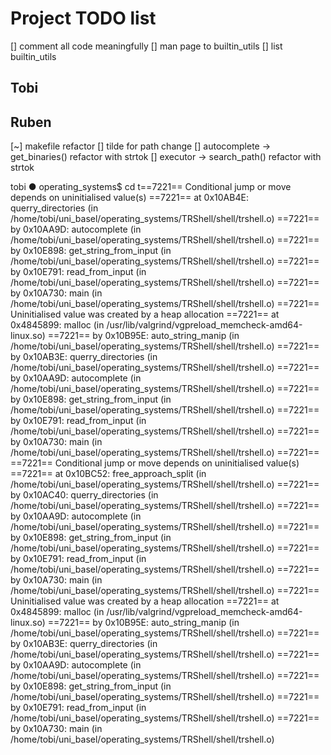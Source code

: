 # Project TODO list

[] comment all code meaningfully
[] man page to builtin_utils
[] list builtin_utils

## Tobi

## Ruben

[~] makefile refactor
[] tilde for path change
[] autocomplete -> get_binaries() refactor with strtok
[] executor -> search_path() refactor with strtok

tobi ● operating_systems$ cd t==7221== Conditional jump or move depends on uninitialised value(s)
==7221==    at 0x10AB4E: querry_directories (in /home/tobi/uni_basel/operating_systems/TRShell/shell/trshell.o)
==7221==    by 0x10AA9D: autocomplete (in /home/tobi/uni_basel/operating_systems/TRShell/shell/trshell.o)
==7221==    by 0x10E898: get_string_from_input (in /home/tobi/uni_basel/operating_systems/TRShell/shell/trshell.o)
==7221==    by 0x10E791: read_from_input (in /home/tobi/uni_basel/operating_systems/TRShell/shell/trshell.o)
==7221==    by 0x10A730: main (in /home/tobi/uni_basel/operating_systems/TRShell/shell/trshell.o)
==7221==  Uninitialised value was created by a heap allocation
==7221==    at 0x4845899: malloc (in /usr/lib/valgrind/vgpreload_memcheck-amd64-linux.so)
==7221==    by 0x10B95E: auto_string_manip (in /home/tobi/uni_basel/operating_systems/TRShell/shell/trshell.o)
==7221==    by 0x10AB3E: querry_directories (in /home/tobi/uni_basel/operating_systems/TRShell/shell/trshell.o)
==7221==    by 0x10AA9D: autocomplete (in /home/tobi/uni_basel/operating_systems/TRShell/shell/trshell.o)
==7221==    by 0x10E898: get_string_from_input (in /home/tobi/uni_basel/operating_systems/TRShell/shell/trshell.o)
==7221==    by 0x10E791: read_from_input (in /home/tobi/uni_basel/operating_systems/TRShell/shell/trshell.o)
==7221==    by 0x10A730: main (in /home/tobi/uni_basel/operating_systems/TRShell/shell/trshell.o)
==7221== 
==7221== Conditional jump or move depends on uninitialised value(s)
==7221==    at 0x10BC52: free_approach_split (in /home/tobi/uni_basel/operating_systems/TRShell/shell/trshell.o)
==7221==    by 0x10AC40: querry_directories (in /home/tobi/uni_basel/operating_systems/TRShell/shell/trshell.o)
==7221==    by 0x10AA9D: autocomplete (in /home/tobi/uni_basel/operating_systems/TRShell/shell/trshell.o)
==7221==    by 0x10E898: get_string_from_input (in /home/tobi/uni_basel/operating_systems/TRShell/shell/trshell.o)
==7221==    by 0x10E791: read_from_input (in /home/tobi/uni_basel/operating_systems/TRShell/shell/trshell.o)
==7221==    by 0x10A730: main (in /home/tobi/uni_basel/operating_systems/TRShell/shell/trshell.o)
==7221==  Uninitialised value was created by a heap allocation
==7221==    at 0x4845899: malloc (in /usr/lib/valgrind/vgpreload_memcheck-amd64-linux.so)
==7221==    by 0x10B95E: auto_string_manip (in /home/tobi/uni_basel/operating_systems/TRShell/shell/trshell.o)
==7221==    by 0x10AB3E: querry_directories (in /home/tobi/uni_basel/operating_systems/TRShell/shell/trshell.o)
==7221==    by 0x10AA9D: autocomplete (in /home/tobi/uni_basel/operating_systems/TRShell/shell/trshell.o)
==7221==    by 0x10E898: get_string_from_input (in /home/tobi/uni_basel/operating_systems/TRShell/shell/trshell.o)
==7221==    by 0x10E791: read_from_input (in /home/tobi/uni_basel/operating_systems/TRShell/shell/trshell.o)
==7221==    by 0x10A730: main (in /home/tobi/uni_basel/operating_systems/TRShell/shell/trshell.o)
